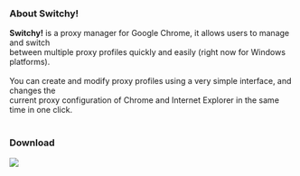 ### About Switchy! ###

**Switchy!** is a proxy manager for Google Chrome, it allows users to manage and switch<br>
between multiple proxy profiles quickly and easily (right now for Windows platforms).<br>
<br>
You can create and modify proxy profiles using a very simple interface, and changes the<br>
current proxy configuration of Chrome and Internet Explorer in the same time in one click.<br>
<br>
<h3>Download</h3>

<a href='https://chrome.google.com/extensions/detail/caehdcpeofiiigpdhbabniblemipncjj'><img src='http://switchy.googlecode.com/svn/wiki/images/download.png' /></a>
